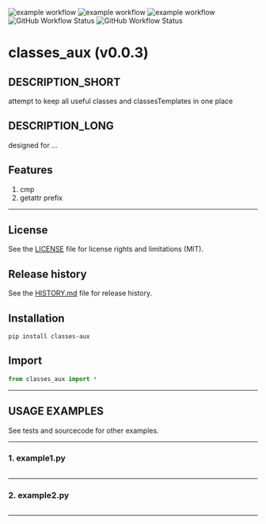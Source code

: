 ![example workflow](https://github.com/github/workflows/main.yml/badge.svg)
![example workflow](https://github.com/github/workflows/main.yml/badge.svg?event=push)
![example workflow](.github/workflows/tests.yml/badge.svg)
![GitHub Workflow Status](https://img.shields.io/github/workflow/status/centroid457/classes_aux/CI)
![GitHub Workflow Status](https://img.shields.io/github/workflow/status/centroid457/classes_aux/CI?label=tests)


# classes_aux (v0.0.3)

## DESCRIPTION_SHORT
attempt to keep all useful classes and classesTemplates in one place

## DESCRIPTION_LONG
designed for ...


## Features
1. cmp  
2. getattr prefix  


********************************************************************************
## License
See the [LICENSE](LICENSE) file for license rights and limitations (MIT).


## Release history
See the [HISTORY.md](HISTORY.md) file for release history.


## Installation
```commandline
pip install classes-aux
```


## Import
```python
from classes_aux import *
```


********************************************************************************
## USAGE EXAMPLES
See tests and sourcecode for other examples.

------------------------------
### 1. example1.py
```python

```

------------------------------
### 2. example2.py
```python

```

********************************************************************************
